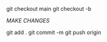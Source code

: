 git checkout main
git checkout -b <new branch name>

*MAKE CHANGES*

git add .
git commit -m <message>
git push origin <new branch name>